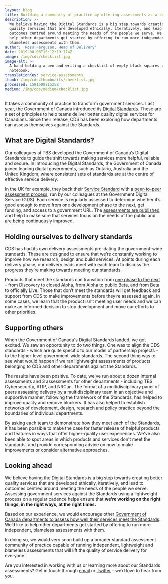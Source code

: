 ```yaml
---
layout: blog
title: Building a community of practice by offering assessments as a service
description: >-
  We believe having the Digital Standards is a big step towards creating better
  quality services that are developed ethically, iteratively, and lead to
  outcomes centred around meeting the needs of the people we serve. We’d like to
  help other departments get started by offering to run more independent,
  blameless assessments with them.
author: 'Ross Ferguson, Head of Delivery'
date: 2019-08-06T15:12:19.774Z
image: /img/cds/checklist.jpg
image-alt: >-
  A hand holding a pen and writing a checklist of empty black squares on a
  notebook.
translationKey: service-assessments
thumb: /img/cds/thumbnails/checklist.jpg
processed: 1581608215258
medium: /img/cds/medium/checklist.jpg
---
```

It takes a community of practice to transform government services. Last year, the Government of Canada introduced its [Digital Standards](https://www.canada.ca/en/government/system/digital-government/government-canada-digital-standards.html). These are a set of principles to help teams deliver better quality digital services for Canadians. Since their release, CDS has been exploring how departments can assess themselves against the Standards.

## What are Digital Standards?
Our colleagues at TBS developed the Government of Canada’s Digital Standards to guide the shift towards making services more helpful, reliable and secure. In introducing the Digital Standards, the Government of Canada joined leading digital governments, such as Ontario, Australia and the United Kingdom, where consistent sets of standards are at the centre of effective service delivery.

In the UK for example, they back their [Service Standard](https://www.gov.uk/service-manual/service-standard) with a [peer-to-peer assessment process](https://www.gov.uk/service-manual/service-assessments), run by our colleagues at the Government Digital Service (GDS). Each service is regularly assessed to determine whether it’s good enough to move from one development phase to the next, get funding, and access to a government URL. The [assessments are published](https://www.gov.uk/service-standard-reports) and help to make sure that services focus on the needs of the public and are being continuously improved.

## Holding ourselves to delivery standards
CDS has had its own delivery assessments pre-dating the government-wide standards. These are designed to ensure that we’re constantly working to improve how we research, design and build services. At points during each delivery phase, our delivery leads meet with each team to discuss the progress they’re making towards meeting our standards.

Products that meet the standards can transition from [one phase to the next](https://digital.canada.ca/2018/11/29/from-build-first-to-users-first/#the-details) - from Discovery to closed Alpha, from Alpha to public Beta, and from Beta to officially Live. Those that don’t meet the standards will get feedback and support from CDS to make improvements before they’re assessed again. In some cases, we learn that the product isn’t meeting user needs and we can make an informed decision to stop development and move our efforts to other priorities.

## Supporting others
When the Government of Canada's Digital Standards landed, we got excited. We saw an opportunity to do two things. One was to align the CDS standards - which are quite specific to our model of partnership projects - to the higher-level government-wide standards. The second thing was to see what would happen if we ran lightweight assessments of products belonging to CDS and other departments against the Standards.

The results have been positive. To date, we've run about a dozen internal assessments and 3 assessments for other departments - including TBS Cybersecurity, ATIP, and NRCan. The format of a multidisciplinary panel of peers assessing delivery by a multidisciplinary team in an objective and supportive manner, following the framework of the Standards, has helped to improve quality and remove blockers. It has also helped to establish networks of development, design, research and policy practice beyond the boundaries of individual departments.

By asking each team to demonstrate how they meet each of the Standards, it has been possible to make the case for faster release of helpful products and features in ways that offer higher-quality user experiences. We've also been able to spot areas in which products and services don't meet the standards, and provide corresponding advice on how to make improvements or consider alternative approaches.
 	 
## Looking ahead
We believe having the Digital Standards is a big step towards creating better quality services that are developed ethically, iteratively, and lead to outcomes centred around meeting the needs of the people we serve. Assessing government services against the Standards using a lightweight process on a regular cadence helps ensure that **we’re working on the right things, in the right ways, at the right times.**

Based on our experience, we would encourage other [Government of Canada departments to assess how well their services meet the Standards](https://digital.canada.ca/roadmap-2025/#1-prioritize-empower-and-measure-digital-service-development). We’d like to help other departments get started by offering to run more independent, blameless assessments with them. 

In doing so, we would very soon build up a broader standard assessment community of practice capable of running independent, lightweight and blameless assessments that will lift the quality of service delivery for everyone.

Are you interested in working with us or learning more about our Standards assessments? Get in touch through [email](mailto:cds-snc@tbs-sct.gc.ca) or [Twitter](https://twitter.com/CDS_GC) - we’d love to hear from you.



